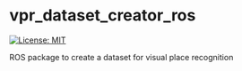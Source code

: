 # vpr_dataset_creator_ros

[![License: MIT](https://img.shields.io/badge/License-MIT-yellow.svg)](https://opensource.org/licenses/MIT)

ROS package to create a dataset for visual place recognition
